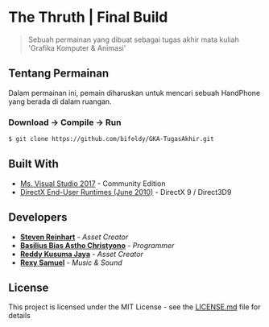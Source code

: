 # The Thruth | Final Build

> Sebuah permainan yang dibuat sebagai tugas akhir mata kuliah 'Grafika Komputer & Animasi'

## Tentang Permainan

Dalam permainan ini, pemain diharuskan untuk mencari sebuah HandPhone yang berada di dalam ruangan.

### Download -> Compile -> Run

```sh
$ git clone https://github.com/bifeldy/GKA-TugasAkhir.git
```

## Built With

* [Ms. Visual Studio 2017](https://visualstudio.microsoft.com/downloads/) - Community Edition
* [DirectX End-User Runtimes (June 2010)](https://www.microsoft.com/en-us/download/details.aspx?id=8109) - DirectX 9 / Direct3D9

## Developers

* [**Steven Reinhart**](https://www.FaceBook.com/Steven.Kam.73) - *Asset Creator*
* [**Basilius Bias Astho Christyono**](https://www.FaceBook.com/Bifeldy) - *Programmer*
* [**Reddy Kusuma Jaya**](https://www.FaceBook.com/Reddy.KusumaJaya) - *Asset Creator*
* [**Rexy Samuel**](https://www.FaceBook.com/Reximug) - *Music & Sound*

## License

This project is licensed under the MIT License - see the [LICENSE.md](LICENSE.md) file for details
